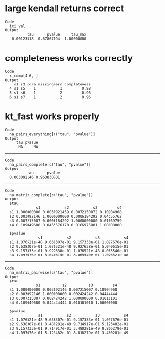# large kendall returns correct

    Code
      ici_val
    Output
              tau      pvalue     tau_max 
      -0.00123518  0.67867094  1.00000000 

# completeness works correctly

    Code
      x_comp[4:6, ]
    Output
        s1 s2 core missingness completeness
      4 s1 s5    1           1         0.98
      5 s1 s6    1           2         0.96
      6 s1 s7    1           2         0.96

# kt_fast works properly

    Code
      na_pairs_everything[c("tau", "pvalue")]
    Output
         tau pvalue 
          NA     NA 

---

    Code
      na_pairs_complete[c("tau", "pvalue")]
    Output
              tau      pvalue 
      0.003092146 0.963830701 

---

    Code
      na_matrix_complete[c("tau", "pvalue")]
    Output
      $tau
                  s1           s2           s3         s4
      s1 1.000000000 0.0030921459 0.0072150072 0.10904968
      s2 0.003092146 1.0000000000 0.0006184292 0.04555762
      s3 0.007215007 0.0006184292 1.0000000000 0.01669759
      s4 0.109049680 0.0455576170 0.0166975881 1.00000000
      
      $pvalue
                   s1           s2           s3           s4
      s1 1.076521e-48 9.638307e-01 9.157333e-01 1.097676e-01
      s2 9.638307e-01 1.076521e-48 9.927638e-01 5.040615e-01
      s3 9.157333e-01 9.927638e-01 1.076521e-48 8.065540e-01
      s4 1.097676e-01 5.040615e-01 8.065540e-01 1.076521e-48
      

---

    Code
      na_matrix_pairwise[c("tau", "pvalue")]
    Output
      $tau
                  s1          s2          s3         s4
      s1 1.000000000 0.003092146 0.007215007 0.10904968
      s2 0.003092146 1.000000000 0.002424242 0.04444444
      s3 0.007215007 0.002424242 1.000000000 0.01010101
      s4 0.109049680 0.044444444 0.010101010 1.00000000
      
      $pvalue
                   s1           s2           s3           s4
      s1 1.076521e-48 9.638307e-01 9.157333e-01 1.097676e-01
      s2 9.638307e-01 3.480281e-49 9.714917e-01 5.123482e-01
      s3 9.157333e-01 9.714917e-01 3.480281e-49 8.816279e-01
      s4 1.097676e-01 5.123482e-01 8.816279e-01 3.480281e-49
      

